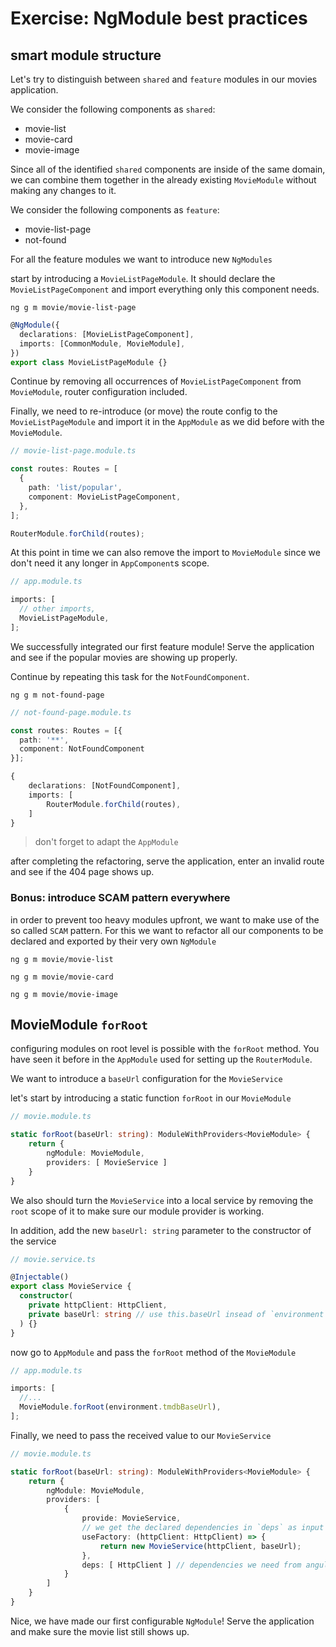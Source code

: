 # Exercise: NgModule best practices

## smart module structure

Let's try to distinguish between `shared` and `feature` modules in our movies application.

We consider the following components as `shared`:

- movie-list
- movie-card
- movie-image

Since all of the identified `shared` components are inside of the same domain, we can combine them together
in the already existing `MovieModule` without making any changes to it.

We consider the following components as `feature`:

- movie-list-page
- not-found

For all the feature modules we want to introduce new `NgModules`

start by introducing a `MovieListPageModule`. It should declare the `MovieListPageComponent` and import everything
only this component needs.

`ng g m movie/movie-list-page`

```ts
@NgModule({
  declarations: [MovieListPageComponent],
  imports: [CommonModule, MovieModule],
})
export class MovieListPageModule {}
```

Continue by removing all occurrences of `MovieListPageComponent` from `MovieModule`, router configuration included.

Finally, we need to re-introduce (or move) the route config to the `MovieListPageModule` and import it
in the `AppModule` as we did before with the `MovieModule`.

```ts
// movie-list-page.module.ts

const routes: Routes = [
  {
    path: 'list/popular',
    component: MovieListPageComponent,
  },
];

RouterModule.forChild(routes);
```

At this point in time we can also remove the import to `MovieModule` since we don't need it any longer in `AppComponent`s scope.

```ts
// app.module.ts

imports: [
  // other imports,
  MovieListPageModule,
];
```

We successfully integrated our first feature module!
Serve the application and see if the popular movies are showing up properly.

Continue by repeating this task for the `NotFoundComponent`.

`ng g m not-found-page`

```ts
// not-found-page.module.ts

const routes: Routes = [{
  path: '**',
  component: NotFoundComponent
}];

{
    declarations: [NotFoundComponent],
    imports: [
        RouterModule.forChild(routes),
    ]
}
```

> don't forget to adapt the `AppModule`

after completing the refactoring, serve the application, enter an invalid route and see if the 404 page
shows up.

### Bonus: introduce SCAM pattern everywhere

in order to prevent too heavy modules upfront, we want to make use of the so called `SCAM` pattern.
For this we want to refactor all our components to be declared and exported by their very own `NgModule`

`ng g m movie/movie-list`

`ng g m movie/movie-card`

`ng g m movie/movie-image`

## MovieModule `forRoot`

configuring modules on root level is possible with the `forRoot` method. You have seen it before in the `AppModule`
used for setting up the `RouterModule`.

We want to introduce a `baseUrl` configuration for the `MovieService`

let's start by introducing a static function `forRoot` in our `MovieModule`

```ts
// movie.module.ts

static forRoot(baseUrl: string): ModuleWithProviders<MovieModule> {
    return {
        ngModule: MovieModule,
        providers: [ MovieService ]
    }
}
```

We also should turn the `MovieService` into a local service by removing the `root` scope of it
to make sure our module provider is working.

In addition, add the new `baseUrl: string` parameter to the constructor of the service

```ts
// movie.service.ts

@Injectable()
export class MovieService {
  constructor(
    private httpClient: HttpClient,
    private baseUrl: string // use this.baseUrl insead of `environment`
  ) {}
}
```

now go to `AppModule` and pass the `forRoot` method of the `MovieModule`

```ts
// app.module.ts

imports: [
  //...
  MovieModule.forRoot(environment.tmdbBaseUrl),
];
```

Finally, we need to pass the received value to our `MovieService`

```ts
// movie.module.ts

static forRoot(baseUrl: string): ModuleWithProviders<MovieModule> {
    return {
        ngModule: MovieModule,
        providers: [
            {
                provide: MovieService,
                // we get the declared dependencies in `deps` as input parameters for the factory function
                useFactory: (httpClient: HttpClient) => {
                    return new MovieService(httpClient, baseUrl);
                },
                deps: [ HttpClient ] // dependencies we need from angular
            }
        ]
    }
}
```

Nice, we have made our first configurable `NgModule`! Serve the application and make sure the movie list still shows up.
